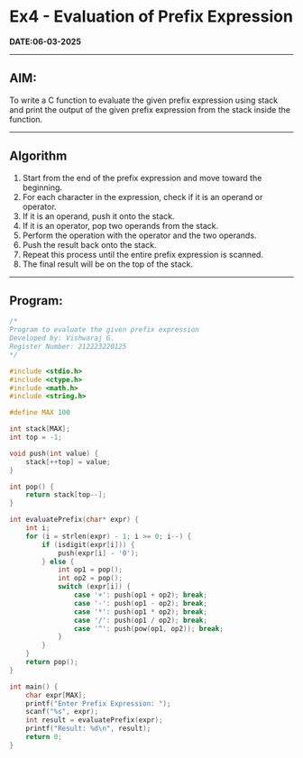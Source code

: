 # Ex4 - Evaluation of Prefix Expression

**DATE:06-03-2025**  

---

## AIM:  
To write a C function to evaluate the given prefix expression using stack and print the output of the given prefix expression from the stack inside the function.

---

## Algorithm

1. Start from the end of the prefix expression and move toward the beginning.  
2. For each character in the expression, check if it is an operand or operator.  
3. If it is an operand, push it onto the stack.  
4. If it is an operator, pop two operands from the stack.  
5. Perform the operation with the operator and the two operands.  
6. Push the result back onto the stack.  
7. Repeat this process until the entire prefix expression is scanned.  
8. The final result will be on the top of the stack.

---

## Program:

```c
/*
Program to evaluate the given prefix expression
Developed by: Vishwaraj G.
Register Number: 212223220125
*/

#include <stdio.h>
#include <ctype.h>
#include <math.h>
#include <string.h>

#define MAX 100

int stack[MAX];
int top = -1;

void push(int value) {
    stack[++top] = value;
}

int pop() {
    return stack[top--];
}

int evaluatePrefix(char* expr) {
    int i;
    for (i = strlen(expr) - 1; i >= 0; i--) {
        if (isdigit(expr[i])) {
            push(expr[i] - '0');
        } else {
            int op1 = pop();
            int op2 = pop();
            switch (expr[i]) {
                case '+': push(op1 + op2); break;
                case '-': push(op1 - op2); break;
                case '*': push(op1 * op2); break;
                case '/': push(op1 / op2); break;
                case '^': push(pow(op1, op2)); break;
            }
        }
    }
    return pop();
}

int main() {
    char expr[MAX];
    printf("Enter Prefix Expression: ");
    scanf("%s", expr);
    int result = evaluatePrefix(expr);
    printf("Result: %d\n", result);
    return 0;
}
